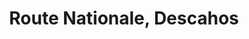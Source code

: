 ---
title: Route Nationale, Descahos #109
url: /route-nationale-descahos-109/
latitude: 19.445
longitude: -72.684
---